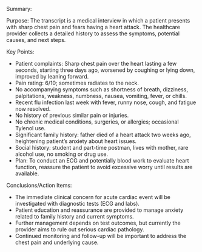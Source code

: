 Summary:

Purpose:
The transcript is a medical interview in which a patient presents with sharp chest pain and fears having a heart attack. The healthcare provider collects a detailed history to assess the symptoms, potential causes, and next steps.

Key Points:
- Patient complaints: Sharp chest pain over the heart lasting a few seconds, starting three days ago, worsened by coughing or lying down, improved by leaning forward.
- Pain rating: 6/10; sometimes radiates to the neck.
- No accompanying symptoms such as shortness of breath, dizziness, palpitations, weakness, numbness, nausea, vomiting, fever, or chills.
- Recent flu infection last week with fever, runny nose, cough, and fatigue now resolved.
- No history of previous similar pain or injuries.
- No chronic medical conditions, surgeries, or allergies; occasional Tylenol use.
- Significant family history: father died of a heart attack two weeks ago, heightening patient’s anxiety about heart issues.
- Social history: student and part-time postman, lives with mother, rare alcohol use, no smoking or drug use.
- Plan: To conduct an ECG and potentially blood work to evaluate heart function, reassure the patient to avoid excessive worry until results are available.

Conclusions/Action Items:
- The immediate clinical concern for acute cardiac event will be investigated with diagnostic tests (ECG and labs).
- Patient education and reassurance are provided to manage anxiety related to family history and current symptoms.
- Further management depends on test outcomes, but currently the provider aims to rule out serious cardiac pathology.
- Continued monitoring and follow-up will be important to address the chest pain and underlying cause.
